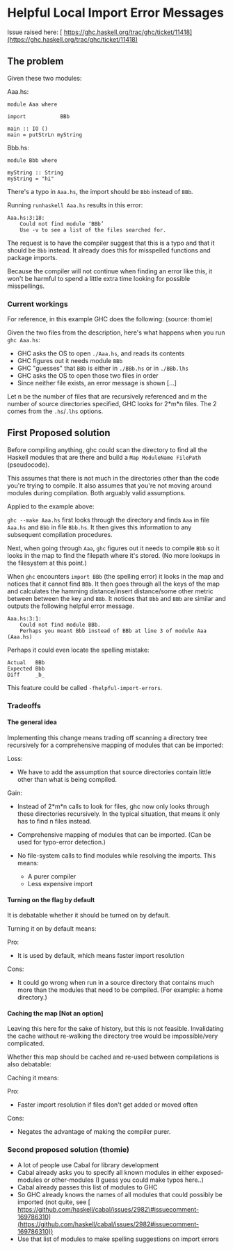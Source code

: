 # Helpful Local Import Error Messages



Issue raised here: [
https://ghc.haskell.org/trac/ghc/ticket/11418](https://ghc.haskell.org/trac/ghc/ticket/11418)


## The problem



Given these two modules:



Aaa.hs:


```
module Aaa where

import           BBb

main :: IO ()
main = putStrLn myString
```


Bbb.hs:


```
module Bbb where

myString :: String
myString = "hi"
```


There's a typo in `Aaa.hs`, the import should be `Bbb` instead of `BBb`.



Running `runhaskell Aaa.hs` results in this error:


```wiki
Aaa.hs:3:18:
    Could not find module ‘BBb’
    Use -v to see a list of the files searched for.
```


The request is to have the compiler suggest that this is a typo and that it should be `Bbb` instead.
It already does this for misspelled functions and package imports.



Because the compiler will not continue when finding an error like this, it won't be harmful to spend a little extra time looking for possible misspellings.


### Current workings



For reference, in this example GHC does the following: (source: thomie) 



Given the two files from the description, here's what happens when you run `ghc Aaa.hs`:


- GHC asks the OS to open `./Aaa.hs`, and reads its contents
- GHC figures out it needs module `BBb`
- GHC "guesses" that `BBb` is either in `./BBb.hs` or in `./BBb.lhs`
- GHC asks the OS to open those two files in order
- Since neither file exists, an error message is shown \[...\]


Let n be the number of files that are recursively referenced and m the number of source directories specified, GHC looks for 2\*m\*n files.
The 2 comes from the `.hs`/`.lhs` options.


## First Proposed solution



Before compiling anything, ghc could scan the directory to find all the Haskell modules that are there and build a `Map ModuleName FilePath` (pseudocode).



This assumes that there is not much in the directories other than the code you're trying to compile.
It also assumes that you're not moving around modules during compilation. Both arguably valid assumptions.



Applied to the example above:



`ghc --make Aaa.hs` first looks through the directory and finds `Aaa` in file `Aaa.hs` and `Bbb` in file `Bbb.hs`. It then gives this information to any subsequent compilation procedures.



Next, when going through `Aaa`, `ghc` figures out it needs to compile `Bbb` so it looks in the map to find the filepath where it's stored. (No more lookups in the filesystem at this point.)



When `ghc` encounters `import BBb` (the spelling error) it looks in the map and notices that it cannot find `BBb`. It then goes through all the keys of the map and calculates the hamming distance/insert distance/some other metric between between the key and `BBb`. It notices that `Bbb` and `BBb` are similar and outputs the following helpful error message.


```wiki
Aaa.hs:3:1:
    Could not find module BBb.
    Perhaps you meant Bbb instead of BBb at line 3 of module Aaa (Aaa.hs)
```


Perhaps it could even locate the spelling mistake:


```wiki
Actual   BBb
Expected Bbb
Diff     _b_
```


This feature could be called `-fhelpful-import-errors`.


### Tradeoffs


#### The general idea



Implementing this change means trading off scanning a directory tree recursively for a comprehensive mapping of modules that can be imported:



Loss:


- We have to add the assumption that source directories contain little other than what is being compiled.


Gain:


- Instead of 2\*m\*n calls to look for files, ghc now only looks through these directories recursively.
  In the typical situation, that means it only has to find n files instead.
- Comprehensive mapping of modules that can be imported. (Can be used for typo-error detection.)
- No file-system calls to find modules while resolving the imports.
  This means:

  - A purer compiler
  - Less expensive import

#### Turning on the flag by default



It is debatable whether it should be turned on by default.



Turning it on by default means:



Pro:


- It is used by default, which means faster import resolution


Cons:


- It could go wrong when run in a source directory that contains much more than the modules that need to be compiled. (For example: a home directory.)

#### Caching the map \[Not an option\]



Leaving this here for the sake of history, but this is not feasible. Invalidating the cache without re-walking the directory tree would be impossible/very complicated.



Whether this map should be cached and re-used between compilations is also debatable:



Caching it means:



Pro:


- Faster import resolution if files don't get added or moved often


Cons:


- Negates the advantage of making the compiler purer.

### Second proposed solution (thomie)


- A lot of people use Cabal for library development
- Cabal already asks you to specify all known modules in either exposed-modules or other-modules (I guess you could make typos here..)
- Cabal already passes this list of modules to GHC
- So GHC already knows the names of all modules that could possibly be imported (not quite, see [
  https://github.com/haskell/cabal/issues/2982\#issuecomment-169786310](https://github.com/haskell/cabal/issues/2982#issuecomment-169786310))
- Use that list of modules to make spelling suggestions on import errors 
